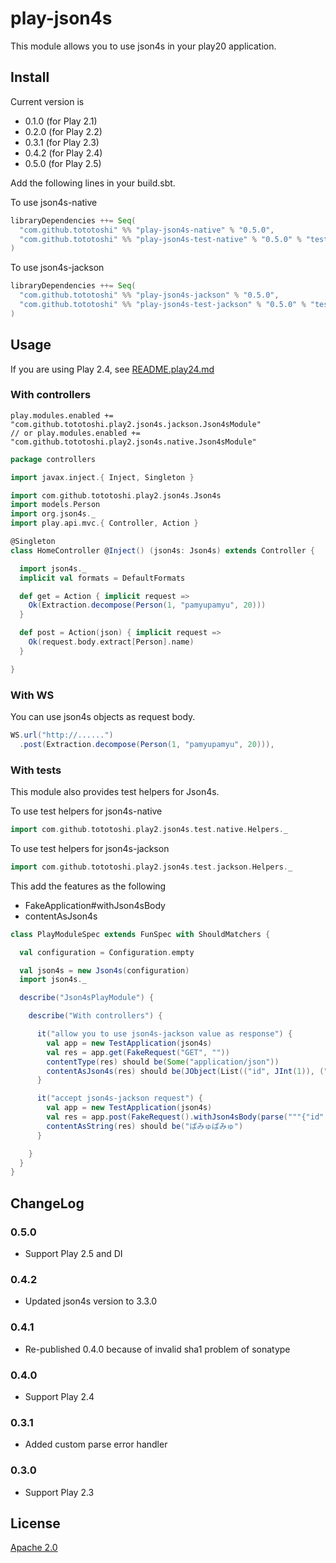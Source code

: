 # play-json4s

This module allows you to use json4s in your play20 application.


## Install
Current version is

  - 0.1.0 (for Play 2.1)
  - 0.2.0 (for Play 2.2)
  - 0.3.1 (for Play 2.3)
  - 0.4.2 (for Play 2.4)
  - 0.5.0 (for Play 2.5)

Add the following lines in your build.sbt.

To use json4s-native
```scala
libraryDependencies ++= Seq(
  "com.github.tototoshi" %% "play-json4s-native" % "0.5.0",
  "com.github.tototoshi" %% "play-json4s-test-native" % "0.5.0" % "test"
)
```

To use json4s-jackson
```scala
libraryDependencies ++= Seq(
  "com.github.tototoshi" %% "play-json4s-jackson" % "0.5.0",
  "com.github.tototoshi" %% "play-json4s-test-jackson" % "0.5.0" % "test"
)
```

## Usage

If you are using Play 2.4, see [README.play24.md](./README.play24.md)

### With controllers

```
play.modules.enabled += "com.github.tototoshi.play2.json4s.jackson.Json4sModule"
// or play.modules.enabled += "com.github.tototoshi.play2.json4s.native.Json4sModule"
```

```scala
package controllers

import javax.inject.{ Inject, Singleton }

import com.github.tototoshi.play2.json4s.Json4s
import models.Person
import org.json4s._
import play.api.mvc.{ Controller, Action }

@Singleton
class HomeController @Inject() (json4s: Json4s) extends Controller {

  import json4s._
  implicit val formats = DefaultFormats

  def get = Action { implicit request =>
    Ok(Extraction.decompose(Person(1, "pamyupamyu", 20)))
  }

  def post = Action(json) { implicit request =>
    Ok(request.body.extract[Person].name)
  }

}
```

### With WS

You can use json4s objects as request body.

```scala
WS.url("http://......")
  .post(Extraction.decompose(Person(1, "pamyupamyu", 20))),
```

### With tests

This module also provides test helpers for Json4s.

To use test helpers for json4s-native

```scala
import com.github.tototoshi.play2.json4s.test.native.Helpers._
```

To use test helpers for json4s-jackson

```scala
import com.github.tototoshi.play2.json4s.test.jackson.Helpers._
```

This add the features as the following
- FakeApplication#withJson4sBody
- contentAsJson4s


```scala
class PlayModuleSpec extends FunSpec with ShouldMatchers {

  val configuration = Configuration.empty

  val json4s = new Json4s(configuration)
  import json4s._

  describe("Json4sPlayModule") {

    describe("With controllers") {

      it("allow you to use json4s-jackson value as response") {
        val app = new TestApplication(json4s)
        val res = app.get(FakeRequest("GET", ""))
        contentType(res) should be(Some("application/json"))
        contentAsJson4s(res) should be(JObject(List(("id", JInt(1)), ("name", JString("ぱみゅぱみゅ")), ("age", JInt(20)))))
      }

      it("accept json4s-jackson request") {
        val app = new TestApplication(json4s)
        val res = app.post(FakeRequest().withJson4sBody(parse("""{"id":1,"name":"ぱみゅぱみゅ","age":20}""")))
        contentAsString(res) should be("ぱみゅぱみゅ")
      }

    }
  }
}
```

## ChangeLog

### 0.5.0
 - Support Play 2.5 and DI

### 0.4.2
 - Updated json4s version to 3.3.0

### 0.4.1
 - Re-published 0.4.0 because of invalid sha1 problem of sonatype

### 0.4.0
 - Support Play 2.4

### 0.3.1
 - Added custom parse error handler

### 0.3.0
 - Support Play 2.3

## License
[Apache 2.0](http://www.apache.org/licenses/LICENSE-2.0)
